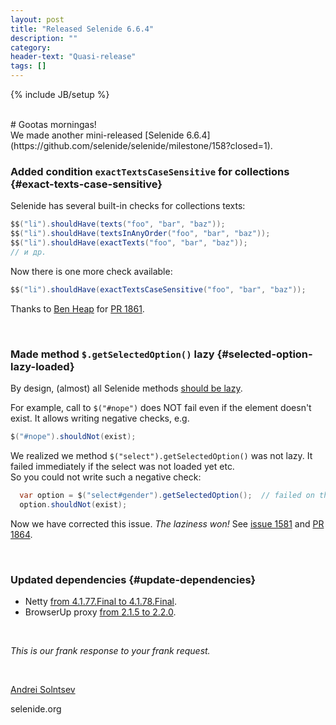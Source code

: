 ```yaml
---
layout: post
title: "Released Selenide 6.6.4"
description: ""
category:
header-text: "Quasi-release"
tags: []
---
```

{% include JB/setup %}

<br>
# Gootas morningas!

<br>
We made another mini-released [Selenide 6.6.4](https://github.com/selenide/selenide/milestone/158?closed=1).


### Added condition `exactTextsCaseSensitive` for collections {#exact-texts-case-sensitive}

Selenide has several built-in checks for collections texts:
```java
$$("li").shouldHave(texts("foo", "bar", "baz"));
$$("li").shouldHave(textsInAnyOrder("foo", "bar", "baz"));
$$("li").shouldHave(exactTexts("foo", "bar", "baz"));
// и др.
```

Now there is one more check available:
```java
$$("li").shouldHave(exactTextsCaseSensitive("foo", "bar", "baz"));
```

Thanks to [Ben Heap](https://github.com/ben-nc2) for [PR 1861](https://github.com/selenide/selenide/pull/1861).

<br>

### Made method `$.getSelectedOption()` lazy {#selected-option-lazy-loaded}

By design, (almost) all Selenide methods [should be lazy](https://github.com/selenide/selenide/wiki/Lazy-loading).

For example, call to `$("#nope")` does NOT fail even if the element doesn't exist. It allows writing negative checks, e.g.
```java
$("#nope").shouldNot(exist);
```

We realized we method `$("select").getSelectedOption()` was not lazy. It failed immediately if the select was not 
loaded yet etc.  
So you could not write such a negative check:
```java
  var option = $("select#gender").getSelectedOption();  // failed on this line
  option.shouldNot(exist);
```

Now we have corrected this issue. _The laziness won!_
See [issue 1581](https://github.com/selenide/selenide/issues/1581) and [PR 1864](https://github.com/selenide/selenide/pull/1864).

<br>

### Updated dependencies {#update-dependencies}

* Netty [from 4.1.77.Final to 4.1.78.Final](https://github.com/selenide/selenide/pull/1857).
* BrowserUp proxy [from 2.1.5 to 2.2.0](https://github.com/selenide/selenide/pull/1860).

<br>

_This is our frank response to your frank request._

<br>

[Andrei Solntsev](http://asolntsev.github.io/)

selenide.org
